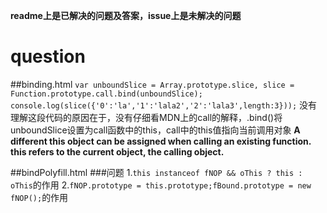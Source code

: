 **readme上是已解决的问题及答案，issue上是未解决的问题**

# question

##binding.html
`var unboundSlice = Array.prototype.slice,
slice = Function.prototype.call.bind(unboundSlice);
console.log(slice({'0':'la','1':'lala2','2':'lala3',length:3}));`
没有理解这段代码的原因在于，没有仔细看MDN上的call的解释，.bind()将unboundSlice设置为call函数中的this，call中的this值指向当前调用对象
**A different this object can be assigned when calling an existing function. this refers to the current object, the calling object.**

##bindPolyfill.html
###问题
1.`this instanceof fNOP && oThis ? this : oThis`的作用
2.`fNOP.prototype = this.prototype;fBound.prototype = new fNOP();`的作用



